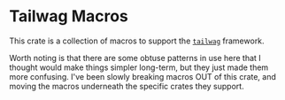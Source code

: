 # Tailwag Macros

This crate is a collection of macros to support the
[`tailwag`](https://github.com/nikwithak/tailwag) framework.

Worth noting is that there are some obtuse patterns in use here that I thought
would make things simpler long-term, but they just made them more confusing.
I've been slowly breaking macros OUT of this crate, and moving the macros
underneath the specific crates they support.
